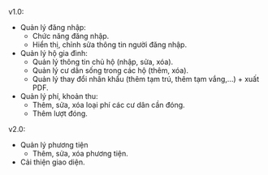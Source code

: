 v1.0:
* Quản lý đăng nhập:
	- Chức năng đăng nhập.
	- Hiển thị, chỉnh sửa thông tin người đăng nhập.
* Quản lý hộ gia đình:
    - Quản lý thông tin chủ hộ (nhập, sửa, xóa).
    - Quản lý cư dân sống trong các hộ (thêm, xóa).
    - Quản lý thay đổi nhân khẩu (thêm tạm trú, thêm tạm vắng,...) + xuất PDF.
* Quản lý phí, khoản thu:
    - Thêm, sửa, xóa loại phí các cư dân cần đóng.
    - Thêm lượt đóng.
 
v2.0:
* Quản lý phương tiện
    - Thêm, sửa, xóa phương tiện.
* Cải thiện giao diện.

